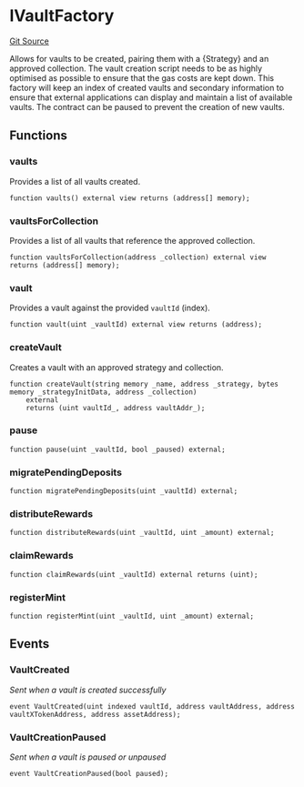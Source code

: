 # IVaultFactory
[Git Source](https://github.com/FloorDAO/floor-v2/blob/537a38ba21fa97b6f7763cc3c1b0ee2a21e56857/src/interfaces/vaults/VaultFactory.sol)

Allows for vaults to be created, pairing them with a {Strategy} and an approved
collection. The vault creation script needs to be as highly optimised as possible
to ensure that the gas costs are kept down.
This factory will keep an index of created vaults and secondary information to ensure
that external applications can display and maintain a list of available vaults.
The contract can be paused to prevent the creation of new vaults.


## Functions
### vaults

Provides a list of all vaults created.


```solidity
function vaults() external view returns (address[] memory);
```

### vaultsForCollection

Provides a list of all vaults that reference the approved collection.


```solidity
function vaultsForCollection(address _collection) external view returns (address[] memory);
```

### vault

Provides a vault against the provided `vaultId` (index).


```solidity
function vault(uint _vaultId) external view returns (address);
```

### createVault

Creates a vault with an approved strategy and collection.


```solidity
function createVault(string memory _name, address _strategy, bytes memory _strategyInitData, address _collection)
    external
    returns (uint vaultId_, address vaultAddr_);
```

### pause


```solidity
function pause(uint _vaultId, bool _paused) external;
```

### migratePendingDeposits


```solidity
function migratePendingDeposits(uint _vaultId) external;
```

### distributeRewards


```solidity
function distributeRewards(uint _vaultId, uint _amount) external;
```

### claimRewards


```solidity
function claimRewards(uint _vaultId) external returns (uint);
```

### registerMint


```solidity
function registerMint(uint _vaultId, uint _amount) external;
```

## Events
### VaultCreated
*Sent when a vault is created successfully*


```solidity
event VaultCreated(uint indexed vaultId, address vaultAddress, address vaultXTokenAddress, address assetAddress);
```

### VaultCreationPaused
*Sent when a vault is paused or unpaused*


```solidity
event VaultCreationPaused(bool paused);
```

